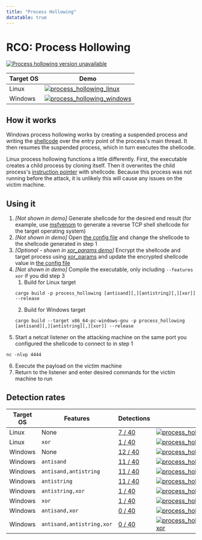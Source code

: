 ```yaml
---
title: "Process Hollowing"
datatable: true
---
```


# RCO: Process Hollowing

[![Process hollowing version unavailable](https://img.shields.io/crates/v/process_hollowing?label=process_hollowing)](https://github.com/kmanc/remote_code_oxidation/tree/master/process_hollowing)

<div class="datatable-begin"></div>

Target OS | Demo
--------- | ----
Linux     | [![process_hollowing_linux](/assets/gifs/process_hollowing.gif)](https://raw.githubusercontent.com/kmanc/remote_code_oxidation/main/docs/assets/gifs/process_hollowing.gif)
Windows   | [![process_hollowing_windows](/assets/gifs/process_hollowing_windows.gif)](https://raw.githubusercontent.com/kmanc/remote_code_oxidation/main/docs/assets/gifs/process_hollowing_windows.gif)

<div class="datatable-end"></div>

## How it works

Windows process hollowing works by creating a suspended process and writing the [shellcode](https://en.wikipedia.org/wiki/Shellcode) over the entry point of the process's main thread. It then resumes the suspended process, which in turn executes the shellcode.

Linux process hollowing functions a little differently. First, the executable creates a child process by cloning itself. Then it overwrites the child process's [instruction pointer](https://datacadamia.com/computer/instruction/instruction_pointer) with shellcode. Because this process was not running before the attack, it is unlikely this will cause any issues on the victim machine.


## Using it

1.  *[Not shown in demo]* Generate shellcode for the desired end result (for example, use [msfvenom](https://book.hacktricks.xyz/shells/shells/msfvenom) to generate a reverse TCP shell shellcode for the target operating system)
2.  *[Not shown in demo]* Open [the config file](https://github.com/kmanc/remote_code_oxidation/blob/master/rco_config/src/lib.rs) 
and change the shellcode to the shellcode generated in step 1
3.  *[Optional - shown in [xor_params demo](https://kmanc.github.io/remote_code_oxidation/xor_params.html)]* Encrypt the shellcode and target process using [xor_params](https://github.com/kmanc/remote_code_oxidation/blob/master/xor_shellcode) and update the encrypted shellcode value in [the config file](https://github.com/kmanc/remote_code_oxidation/blob/master/rco_config/src/lib.rs)  
4.  *[Not shown in demo]* Compile the executable, only including `--features xor` if you did step 3
    1.  Build for Linux target
    ```commandline
    cargo build -p process_hollowing [antisand][,][antistring][,][xor]] --release
    ```
    2.  Build for Windows target
    ```commandline
    cargo build --target x86_64-pc-windows-gnu -p process_hollowing [antisand][,][antistring][,][xor]] --release
    ```
5.  Start a netcat listener on the attacking machine on the same port you configured the shellcode to connect to in step 1
```commandline
nc -nlvp 4444
```   
6.  Execute the payload on the victim machine
7.  Return to the listener and enter desired commands for the victim machine to run


## Detection rates

<div class="datatable-begin"></div>

Target OS | Features                      | Detections                             | Screenshot
--------- | ----------------------------- | -------------------------------------- | ----------
Linux     | None                      | [7 / 40](https://kleenscan.com/scan_result/a6de6fa00c7b8c0d3bb1fbd1f207509987610fd7037bd3ab7818c12030d6c266)  | [![process_hollowing_linux](/assets/images/linux/hollowing.png)](https://raw.githubusercontent.com/kmanc/remote_code_oxidation/main/docs/assets/images/linux/hollowing.png)
Linux     | `xor`                     | [1 / 40](https://kleenscan.com/scan_result/fd3affec1eaed16e9d6077e05f3807897a0994c33d3067ba53cdb907690b70e6)  | [![process_hollowing_linux_xor](/assets/images/linux/hollowing_xor.png)](https://raw.githubusercontent.com/kmanc/remote_code_oxidation/main/docs/assets/images/linux/hollowing_xor.png)
Windows   | None                      | [12 / 40](https://kleenscan.com/scan_result/74e2475b5b5e881d3b31c5d3bac5e36f4c8bfa33235eb810706c33f338dbeb7c) | [![process_hollowing_windows](/assets/images/windows/hollowing.png)](https://raw.githubusercontent.com/kmanc/remote_code_oxidation/main/docs/assets/images/windows/hollowing.png)
Windows   | `antisand`                | [11 / 40](https://kleenscan.com/scan_result/1ce970448fa81ba854643bf4663afef87b2bdb7aa05ceda720ef82a70f8d932a) | [![process_hollowing_windows_antisand](/assets/images/windows/hollowing_antisand.png)](https://raw.githubusercontent.com/kmanc/remote_code_oxidation/main/docs/assets/images/windows/hollowing_antisand.png)
Windows   | `antisand,antistring`     | [11 / 40](https://kleenscan.com/scan_result/643bf03eb63541f6854d2898d2c809c368a14f82b57b9f85f7ec75f216aceef9) | [![process_hollowing_windows_antisand_antistring](/assets/images/windows/hollowing_antisand_antistring.png)](https://raw.githubusercontent.com/kmanc/remote_code_oxidation/main/docs/assets/images/windows/hollowing_antisand_antistring.png)
Windows   | `antistring`              | [11 / 40](https://kleenscan.com/scan_result/6a5599f63c58f1d3e09a7c11add05ab3abb2226682c8290d1b0dc445ac8279bc) | [![process_hollowing_windows_antistring](/assets/images/windows/hollowing_antistring.png)](https://raw.githubusercontent.com/kmanc/remote_code_oxidation/main/docs/assets/images/windows/hollowing_antistring.png)
Windows   | `antistring,xor`          | [1 / 40](https://kleenscan.com/scan_result/08572b59b640b6fea8a5f164d17056c48d4252a43a6a336e5091f024e3d25a4b)  | [![process_hollowing_windows_antistring_xor](/assets/images/windows/hollowing_antistring_xor.png)](https://raw.githubusercontent.com/kmanc/remote_code_oxidation/main/docs/assets/images/windows/hollowing_antistring_xor.png)
Windows   | `xor`                     | [1 / 40](hhttps://kleenscan.com/scan_result/fd3affec1eaed16e9d6077e05f3807897a0994c33d3067ba53cdb907690b70e6)  | [![process_hollowing_windows_xor](/assets/images/windows/hollowing_xor.png)](https://raw.githubusercontent.com/kmanc/remote_code_oxidation/main/docs/assets/images/windows/hollowing_xor.png)
Windows   | `antisand,xor`            | [0 / 40](https://kleenscan.com/scan_result/a7baee8c968a997f48257e8e67d197f92dfd52f1281a65e2a5557f654adb33f8)  | [![process_hollowing_windows_antisand_xor](/assets/images/windows/hollowing_antisand_xor.png)](https://raw.githubusercontent.com/kmanc/remote_code_oxidation/main/docs/assets/images/windows/hollowing_antisand_xor.png)
Windows   | `antisand,antistring,xor` | [0 / 40](https://kleenscan.com/scan_result/b2fb0120a966d36e2158fad5867a4caed0cea52db00d87244f1122e1f380122e)  | [![process_hollowing_windows_antisand_antistring_xor](/assets/images/windows/hollowing_antisand_antistring_xor.png)](https://raw.githubusercontent.com/kmanc/remote_code_oxidation/main/docs/assets/images/windows/hollowing_antisand_antistring_xor.png)

<div class="datatable-end"></div>
